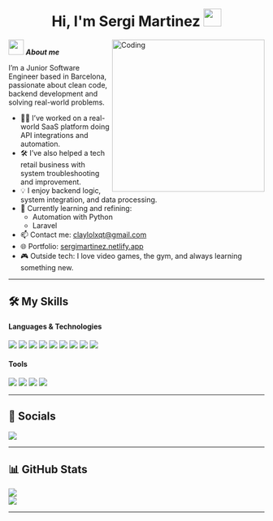 <h1 align="center"><b>Hi, I'm Sergi Martinez</b> <img src="https://media.giphy.com/media/hvRJCLFzcasrR4ia7z/giphy.gif" width="35"></h1>

<img align="right" width=300px alt="Coding" src="https://c.tenor.com/GN73MKBawZYAAAAi/busy-cute.gif" />

<img src="https://media.giphy.com/media/ObNTw8Uzwy6KQ/giphy.gif" width="30px">&nbsp;***About me***

I’m a Junior Software Engineer based in Barcelona, passionate about clean code, backend development and solving real-world problems.

- 👨‍💻 I’ve worked on a real-world SaaS platform doing API integrations and automation.
- 🛠 I’ve also helped a tech retail business with system troubleshooting and improvement.
- 💡 I enjoy backend logic, system integration, and data processing.
- 🌱 Currently learning and refining:
  - Automation with Python
  - Laravel
- 📫 Contact me: claylolxqt@gmail.com
- 🌐 Portfolio: [sergimartinez.netlify.app](https://sergimartinez.netlify.app/)
- 🎮 Outside tech: I love video games, the gym, and always learning something new.

---

## 🛠 My Skills

<h4> Languages & Technologies </h4>
<span> 
  <img src="https://img.shields.io/badge/HTML5-E34F26?style=for-the-badge&logo=html5&logoColor=white">
  <img src="https://img.shields.io/badge/CSS3-1572B6?style=for-the-badge&logo=css3&logoColor=white">
  <img src="https://img.shields.io/badge/JavaScript-F7DF1E?style=for-the-badge&logo=javascript&logoColor=black">
  <img src="https://img.shields.io/badge/Node.js-339933?style=for-the-badge&logo=nodedotjs&logoColor=white">
  <img src="https://img.shields.io/badge/PHP-777BB4?style=for-the-badge&logo=php&logoColor=white">
  <img src="https://img.shields.io/badge/Laravel-FF2D20?style=for-the-badge&logo=laravel&logoColor=white">
  <img src="https://img.shields.io/badge/C%23-239120.svg?style=for-the-badge&logo=c-sharp&logoColor=white">
  <img src="https://img.shields.io/badge/Python-3670A0?style=for-the-badge&logo=python&logoColor=ffdd54">
  <img src="https://img.shields.io/badge/MySQL-00000F?style=for-the-badge&logo=mysql&logoColor=white">
</span>

<h4> Tools </h4>
<span>
  <img src="https://img.shields.io/badge/Git-F05032?style=for-the-badge&logo=git&logoColor=white">
  <img src="https://img.shields.io/badge/Postman-FF6C37?style=for-the-badge&logo=postman&logoColor=white">
  <img src="https://img.shields.io/badge/MySQL%20Workbench-4479A1?style=for-the-badge&logo=mysql&logoColor=white">
  <img src="https://img.shields.io/badge/XAMPP-FB7A24?style=for-the-badge&logo=xampp&logoColor=white">
</span>

---

## 🔗 Socials

<a href="https://www.linkedin.com/in/sergi-martinez-sanabre-7511182a5/">
  <img src="https://img.shields.io/badge/LinkedIn-%230077B5.svg?style=for-the-badge&logo=linkedin&logoColor=white">
</a>

---

## 📊 GitHub Stats

[![](https://github-readme-stats.vercel.app/api?username=claylolx&show_icons=true&theme=tokyonight&hide_border=true&locale=en)](https://github.com/claylolx)  
[![](https://github-readme-streak-stats.herokuapp.com/?user=claylolx&theme=material-palenight)](https://github.com/claylolx)

---
